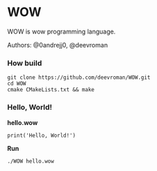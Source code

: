 # WOW
WOW is wow programming language.

Authors: @0andrejj0, @deevroman


### How build

```
git clone https://github.com/deevroman/WOW.git
cd WOW
cmake CMakeLists.txt && make
```


### Hello, World!

__hello.wow__

```print('Hello, World!')```

__Run__

```./WOW hello.wow```
